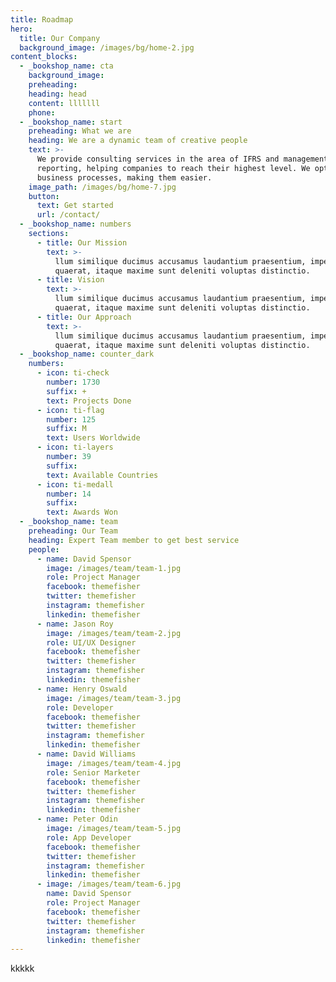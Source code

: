 ```yaml
---
title: Roadmap
hero:
  title: Our Company
  background_image: /images/bg/home-2.jpg
content_blocks:
  - _bookshop_name: cta
    background_image:
    preheading:
    heading: head
    content: lllllll
    phone:
  - _bookshop_name: start
    preheading: What we are
    heading: We are a dynamic team of creative people
    text: >-
      We provide consulting services in the area of IFRS and management
      reporting, helping companies to reach their highest level. We optimize
      business processes, making them easier.
    image_path: /images/bg/home-7.jpg
    button:
      text: Get started
      url: /contact/
  - _bookshop_name: numbers
    sections:
      - title: Our Mission
        text: >-
          llum similique ducimus accusamus laudantium praesentium, impedit
          quaerat, itaque maxime sunt deleniti voluptas distinctio.
      - title: Vision
        text: >-
          llum similique ducimus accusamus laudantium praesentium, impedit
          quaerat, itaque maxime sunt deleniti voluptas distinctio.
      - title: Our Approach
        text: >-
          llum similique ducimus accusamus laudantium praesentium, impedit
          quaerat, itaque maxime sunt deleniti voluptas distinctio.
  - _bookshop_name: counter_dark
    numbers:
      - icon: ti-check
        number: 1730
        suffix: +
        text: Projects Done
      - icon: ti-flag
        number: 125
        suffix: M
        text: Users Worldwide
      - icon: ti-layers
        number: 39
        suffix:
        text: Available Countries
      - icon: ti-medall
        number: 14
        suffix:
        text: Awards Won
  - _bookshop_name: team
    preheading: Our Team
    heading: Expert Team member to get best service
    people:
      - name: David Spensor
        image: /images/team/team-1.jpg
        role: Project Manager
        facebook: themefisher
        twitter: themefisher
        instagram: themefisher
        linkedin: themefisher
      - name: Jason Roy
        image: /images/team/team-2.jpg
        role: UI/UX Designer
        facebook: themefisher
        twitter: themefisher
        instagram: themefisher
        linkedin: themefisher
      - name: Henry Oswald
        image: /images/team/team-3.jpg
        role: Developer
        facebook: themefisher
        twitter: themefisher
        instagram: themefisher
        linkedin: themefisher
      - name: David Williams
        image: /images/team/team-4.jpg
        role: Senior Marketer
        facebook: themefisher
        twitter: themefisher
        instagram: themefisher
        linkedin: themefisher
      - name: Peter Odin
        image: /images/team/team-5.jpg
        role: App Developer
        facebook: themefisher
        twitter: themefisher
        instagram: themefisher
        linkedin: themefisher
      - image: /images/team/team-6.jpg
        name: David Spensor
        role: Project Manager
        facebook: themefisher
        twitter: themefisher
        instagram: themefisher
        linkedin: themefisher
---
```

kkkkk
